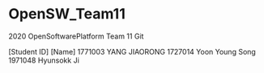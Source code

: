# OpenSW_Team11
2020 OpenSoftwarePlatform Team 11 Git

<Team Members>
[Student ID]  [Name]
1771003       YANG JIAORONG
1727014       Yoon Young Song
1971048       Hyunsokk Ji
